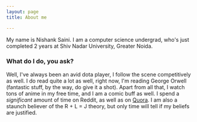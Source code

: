 ```yaml
---
layout: page
title: About me

---
```


My name is Nishank Saini. I am a computer science undergrad, who's just completed 2 years at Shiv Nadar University, Greater Noida. 


### What do I do, you ask?

Well, I've always been an avid dota player, I follow the scene competitively as well. I do read quite a lot as well, right now, I'm reading George Orwell (fantastic stuff, by the way, do give it a shot). Apart from all that, I watch tons of anime in my free time, and I am a comic buff as well. I spend a _significant_ amount of time on Reddit, as well as on [Quora](https://www.quora.com/profile/Nishank-Saini-1). 
I am also a staunch believer of the R + L = J theory, but only time will tell if my beliefs are justified.
